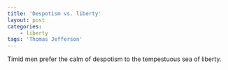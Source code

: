 ```yaml
---
title: 'Despotism vs. liberty'
layout: post
categories:
    - liberty
tags: 'Thomas Jefferson'
---
```


Timid men prefer the calm of despotism to the tempestuous sea of liberty.